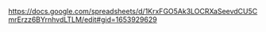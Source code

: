 https://docs.google.com/spreadsheets/d/1KrxFGO5Ak3LOCRXaSeevdCU5CmrErzz6BYrnhvdLTLM/edit#gid=1653929629
